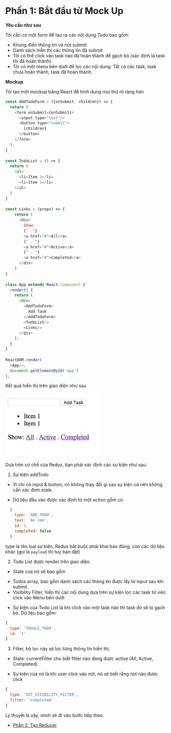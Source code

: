 # Phần 1: Bắt đầu từ Mock Up

**Yêu cầu như sau**

Tôi cần có một form để tạo ra các nội dung Todo bao gồm: 
- Khung điền thông tin và nút submit
- Danh sách hiển thị các thông tin đã submit
- Tôi có thể click vào task nào đã hoàn thành để gạch bỏ (xác định là task tôi đã hoàn thành).
- Tôi có một menu bên dưới để lọc các nội dung: Tất cả các task, task chưa hoàn thành, task đã hoàn thành.

**Mockup**

Tôi tạo một mockup bằng React để hình dung mọi thứ rõ ràng hơn

```js 
const AddTodoForm = ({onSubmit, children}) => {
  return (
    <form onSubmit={onSubmit}>
      <input type="text"/>
      <button type="submit">
        {children}
      </button>
    </form>
  );
}
 
const TodoList = () => {
  return (
    <ul>
      <li>Item 1</li>
      <li>Item 1</li>
    </ul>
  )
}

const Links = (props) => {
    return (
      <div>
        Show: 
        {"  "}
        <a href="#">All</a>
        {" . "}
        <a href="#">Active</a>
        {" . "}
        <a href="#">Completed</a>
      </div>
    )
}

class App extends React.Component {
  render() {
    return (
      <div>
        <AddTodoForm>
          Add Task
        </AddTodoForm>
        <TodoList/>
        <Links/>
      </div>
    );
  }
}

ReactDOM.render(
  <App/>,
  document.getElementById('app')
);

```
Kết quả hiển thị trên giao diện như sau 

<img src="1.png" width="300px"/>


Dựa trên cơ chế của Redux, bạn phải xác định các sự kiện như sau:

1. Sự kiện addTodo 

* Vì chỉ có input & button, nó không thay đổi gì sau sự kiện cả nên không cần xác định state.

* Dữ liệu đầu vào được xác định từ một action gồm có. 

```js
  {
    type: 'ADD_TODO',
    text: 'Ăn cơm',
    id: 1,
    completed: false 
  }
```

type là tên loại sự kiện, Redux bắt buộc phải khai báo đúng, còn các dữ liệu khác (gọi là `payload` thì tuỳ bạn đặt)

2. Todo List được render trên giao diện.

* State của nó sẽ bao gồm

- Todos array, bao gồm danh sách các thông tin được lấy từ input sau khi submit.
- Visibility Filter, hiển thị các nội dung dựa trên sự kiện lọc các task từ việc click vào Menu bên dưới 

* Sự kiện của Todo List là khi click vào một task nào thì task đó sẽ bị gạch bỏ. Dữ liệu bao gồm:

```js
{
  type: 'TOGGLE_TODO',
  id: '1'
}

```

3. Filter, bộ lọc này sẽ lọc từng thông tin hiển thị.

* State: currentFilter cho biết filter nào đang được active (All, Active, Completed)

* Sự kiện của nó là khi user click vào nút, nó sẽ biết rằng nút nào được click 

```js
{
  type: 'SET_VISIBILITY_FILTER',
  filter: 'completed'
}

```


Lý thuyết là vậy, mình sẽ đi vào bước tiếp theo. 

* [Phần 2: Tạo Reducer](/p2.md)







